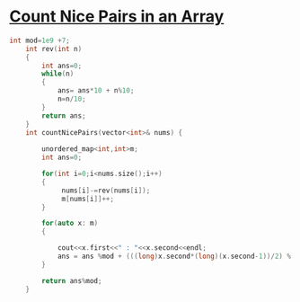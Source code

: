 <h1><a href="https://leetcode.com/problems/count-nice-pairs-in-an-array/description/">Count Nice Pairs in an Array</a></h1>

```cpp
int mod=1e9 +7;
    int rev(int n)
    {
        int ans=0;
        while(n)
        {
            ans= ans*10 + n%10;
            n=n/10;
        }
        return ans;
    }
    int countNicePairs(vector<int>& nums) {
        
        unordered_map<int,int>m;
        int ans=0;

        for(int i=0;i<nums.size();i++)
        {
             nums[i]-=rev(nums[i]);
             m[nums[i]]++;
        }

        for(auto x: m)
        {

            cout<<x.first<<" : "<<x.second<<endl;
            ans = ans %mod + (((long)x.second*(long)(x.second-1))/2) % mod;;
        }

        return ans%mod;
    }
```